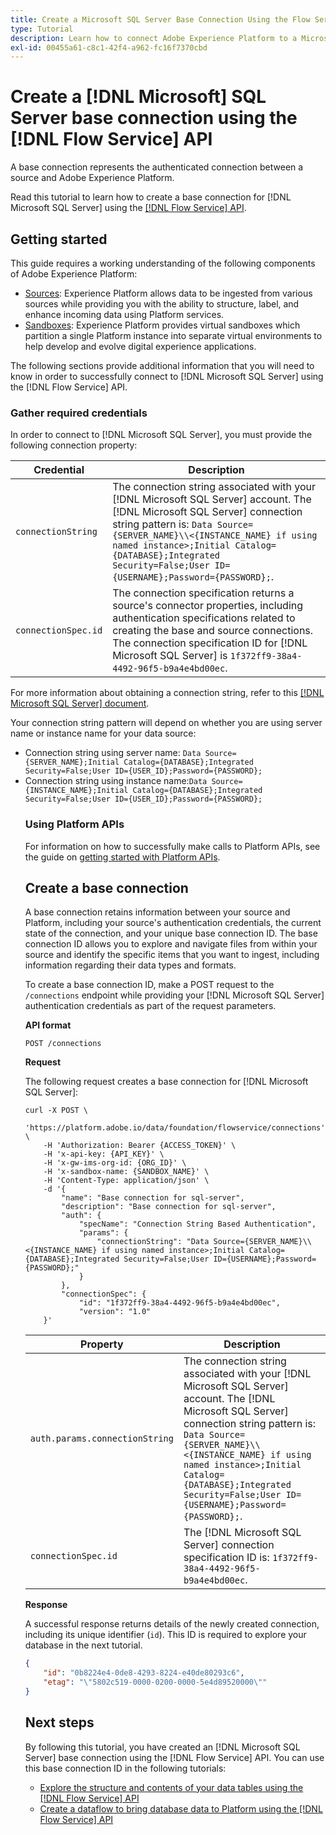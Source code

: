 ```yaml
---
title: Create a Microsoft SQL Server Base Connection Using the Flow Service API
type: Tutorial
description: Learn how to connect Adobe Experience Platform to a Microsoft SQL Server using the Flow Service API.
exl-id: 00455a61-c8c1-42f4-a962-fc16f7370cbd
---
```

# Create a [!DNL Microsoft] SQL Server base connection using the [!DNL Flow Service] API

A base connection represents the authenticated connection between a source and Adobe Experience Platform.

Read this tutorial to learn how to create a base connection for [!DNL Microsoft SQL Server] using the [[!DNL Flow Service] API](https://www.adobe.io/experience-platform-apis/references/flow-service/).

## Getting started

This guide requires a working understanding of the following components of Adobe Experience Platform:

* [Sources](../../../../home.md): Experience Platform allows data to be ingested from various sources while providing you with the ability to structure, label, and enhance incoming data using Platform services.
* [Sandboxes](../../../../../sandboxes/home.md): Experience Platform provides virtual sandboxes which partition a single Platform instance into separate virtual environments to help develop and evolve digital experience applications.

The following sections provide additional information that you will need to know in order to successfully connect to [!DNL Microsoft SQL Server] using the [!DNL Flow Service] API.

### Gather required credentials

In order to connect to [!DNL Microsoft SQL Server], you must provide the following connection property:

| Credential | Description |
| --- | --- |
| `connectionString` | The connection string associated with your [!DNL Microsoft SQL Server] account. The [!DNL Microsoft SQL Server] connection string pattern is: `Data Source={SERVER_NAME}\\<{INSTANCE_NAME} if using named instance>;Initial Catalog={DATABASE};Integrated Security=False;User ID={USERNAME};Password={PASSWORD};`. |
| `connectionSpec.id` | The connection specification returns a source's connector properties, including authentication specifications related to creating the base and source connections. The connection specification ID for [!DNL Microsoft SQL Server] is `1f372ff9-38a4-4492-96f5-b9a4e4bd00ec`. |

For more information about obtaining a connection string, refer to this [[!DNL Microsoft SQL Server] document](https://docs.microsoft.com/en-us/dotnet/framework/data/adonet/sql/authentication-in-sql-server).

Your connection string pattern will depend on whether you are using server name or instance name for your data source:<ul><li>Connection string using server name: `Data Source={SERVER_NAME};Initial Catalog={DATABASE};Integrated Security=False;User ID={USER_ID};Password={PASSWORD};`</li><li>Connection string using instance name:`Data Source={INSTANCE_NAME};Initial Catalog={DATABASE};Integrated Security=False;User ID={USER_ID};Password={PASSWORD};`

### Using Platform APIs

For information on how to successfully make calls to Platform APIs, see the guide on [getting started with Platform APIs](../../../../../landing/api-guide.md).

## Create a base connection

A base connection retains information between your source and Platform, including your source's authentication credentials, the current state of the connection, and your unique base connection ID. The base connection ID allows you to explore and navigate files from within your source and identify the specific items that you want to ingest, including information regarding their data types and formats.

To create a base connection ID, make a POST request to the `/connections` endpoint while providing your [!DNL Microsoft SQL Server] authentication credentials as part of the request parameters.

**API format**

```https
POST /connections
```

**Request**

The following request creates a base connection for [!DNL Microsoft SQL Server]:

```shell
curl -X POST \
    'https://platform.adobe.io/data/foundation/flowservice/connections' \
    -H 'Authorization: Bearer {ACCESS_TOKEN}' \
    -H 'x-api-key: {API_KEY}' \
    -H 'x-gw-ims-org-id: {ORG_ID}' \
    -H 'x-sandbox-name: {SANDBOX_NAME}' \
    -H 'Content-Type: application/json' \
    -d '{
        "name": "Base connection for sql-server",
        "description": "Base connection for sql-server",
        "auth": {
            "specName": "Connection String Based Authentication",
            "params": {
                "connectionString": "Data Source={SERVER_NAME}\\<{INSTANCE_NAME} if using named instance>;Initial Catalog={DATABASE};Integrated Security=False;User ID={USERNAME};Password={PASSWORD};"
            }
        },
        "connectionSpec": {
            "id": "1f372ff9-38a4-4492-96f5-b9a4e4bd00ec",
            "version": "1.0"
    }'
```

| Property | Description |
| --------- | ----------- |
| `auth.params.connectionString` | The connection string associated with your [!DNL Microsoft SQL Server] account. The [!DNL Microsoft SQL Server] connection string pattern is: `Data Source={SERVER_NAME}\\<{INSTANCE_NAME} if using named instance>;Initial Catalog={DATABASE};Integrated Security=False;User ID={USERNAME};Password={PASSWORD};`. |
| `connectionSpec.id` | The [!DNL Microsoft SQL Server] connection specification ID is: `1f372ff9-38a4-4492-96f5-b9a4e4bd00ec`. |

**Response**

A successful response returns details of the newly created connection, including its unique identifier (`id`). This ID is required to explore your database in the next tutorial.

```json
{
    "id": "0b8224e4-0de8-4293-8224-e40de80293c6",
    "etag": "\"5802c519-0000-0200-0000-5e4d89520000\""
}
```

## Next steps

By following this tutorial, you have created an [!DNL Microsoft SQL Server] base connection using the [!DNL Flow Service] API. You can use this base connection ID in the following tutorials:

* [Explore the structure and contents of your data tables using the [!DNL Flow Service] API](../../explore/tabular.md)
* [Create a dataflow to bring database data to Platform using the [!DNL Flow Service] API](../../collect/database-nosql.md)
